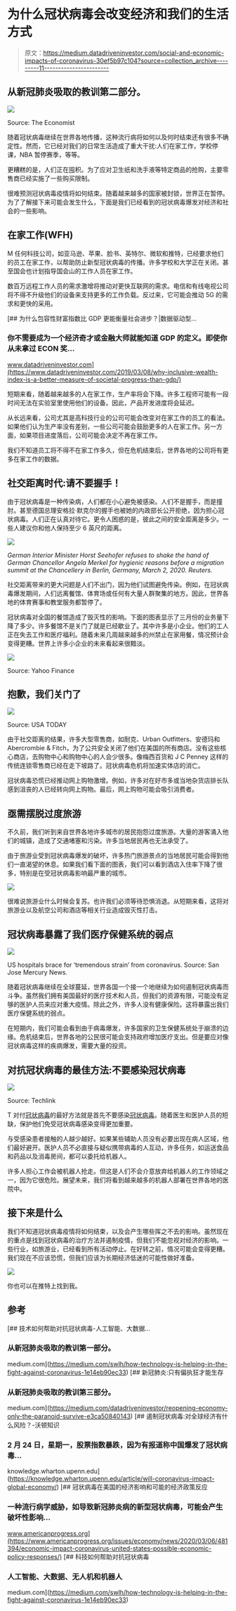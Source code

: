# 为什么冠状病毒会改变经济和我们的生活方式

> 原文：<https://medium.datadriveninvestor.com/social-and-economic-impacts-of-coronavirus-30ef5b97c104?source=collection_archive---------11----------------------->

## 从新冠肺炎吸取的教训第二部分。

![](img/2a82b5b57b99294ad0cc2ddda3ad6ff3.png)

Source: The Economist

随着冠状病毒继续在世界各地传播，这种流行病将如何以及何时结束还有很多不确定性。然而，它已经对我们的日常生活造成了重大干扰:人们在家工作，学校停课，NBA 暂停赛季，等等。

更糟糕的是，人们正在囤积。为了应对卫生纸和洗手液等特定商品的抢购，主要零售商已经实施了一些购买限制。

很难预测冠状病毒疫情将如何结束。随着越来越多的国家被封锁，世界正在暂停。为了了解接下来可能会发生什么，下面是我们已经看到的冠状病毒爆发对经济和社会的一些影响。

## 在家工作(WFH)

M 任何科技公司，如亚马逊、苹果、脸书、英特尔、微软和推特，已经要求他们的员工在家工作，以帮助防止新型冠状病毒的传播。许多学校和大学正在关闭。甚至国会也计划指导国会山的工作人员在家工作。

数百万远程工作人员的需求激增将推动对更快互联网的需求。电信和有线电视公司将不得不升级他们的设备来支持更多的工作负载。反过来，它可能会推动 5G 的需求和更快的采用。

[](https://www.datadriveninvestor.com/2019/03/08/why-inclusive-wealth-index-is-a-better-measure-of-societal-progress-than-gdp/) [## 为什么包容性财富指数比 GDP 更能衡量社会进步？|数据驱动型…

### 你不需要成为一个经济奇才或金融大师就能知道 GDP 的定义。即使你从未拿过 ECON 奖…

www.datadriveninvestor.com](https://www.datadriveninvestor.com/2019/03/08/why-inclusive-wealth-index-is-a-better-measure-of-societal-progress-than-gdp/) 

短期来看，随着越来越多的人在家工作，生产率将会下降。许多工程师可能有一段时间无法在实验室里使用他们的设备。因此，产品开发进度将会延迟。

从长远来看，公司尤其是高科技行业的公司可能会改变对在家工作的员工的看法。如果他们认为生产率没有差别，一些公司可能会鼓励更多的人在家工作。另一方面，如果项目进度落后，公司可能会决定不再在家工作。

我们不知道员工将不得不在家工作多久，但在危机结束后，世界各地的公司将有更多在家工作的数据。

## 社交距离时代:请不要握手！

由于冠状病毒是一种传染病，人们都在小心避免被感染。人们不是握手，而是撞肘。甚至德国总理安格拉·默克尔的握手也被她的内政部长公开拒绝，因为担心冠状病毒。人们正在认真对待它。更令人困惑的是，彼此之间的安全距离是多少。一些人建议你和他人保持至少 6 英尺的距离。

![](img/a2e9ac144d6fec06f010f0c2e4b13223.png)

*German Interior Minister Horst Seehofer refuses to shake the hand of German Chancellor Angela Merkel for hygienic reasons before a migration summit at the Chancellery in Berlin, Germany, March 2, 2020\. Reuters.*

社交距离带来的更大问题是人们不出门，因为他们试图避免传染。例如，在冠状病毒爆发期间，人们远离餐馆、体育场或任何有大量人群聚集的地方。因此，世界各地的体育赛事和教堂服务都暂停了。

冠状病毒对全国的餐馆造成了毁灭性的影响。下面的图表显示了三月份的业务量下降了多少。许多餐馆不是关门了就是已经歇业了。其中许多是小企业。他们的工人正在失去工作和医疗福利。随着未来几周越来越多的州禁止在家用餐，情况预计会变得更糟。世界上许多小企业的未来看起来很黯淡。

![](img/fcd2ea27b9a4affa0010eada0aac869f.png)

Source: Yahoo Finance

## 抱歉，我们关门了

![](img/b87437698e31fd618959327772a56087.png)

Source: USA TODAY

由于社交距离的结果，许多大型零售商，如耐克、Urban Outfitters、安德玛和 Abercrombie & Fitch，为了公共安全关闭了他们在美国的所有商店。没有这些核心商店，去购物中心和购物中心的人会少很多。像梅西百货和 J C Penney 这样的传统连锁零售商已经在走下坡路了。冠状病毒危机将加速实体店的消亡。

冠状病毒恐慌已经推动网上购物激增。例如，许多对在好市多或当地杂货店排长队感到沮丧的人已经转向网上购物。最后，网上购物可能会吸引消费者。

## 亟需摆脱过度旅游

不久前，我们听到来自世界各地许多城市的居民抱怨过度旅游。大量的游客涌入他们的城镇，造成了交通堵塞和污染。许多当地居民再也无法承受了。

由于旅游业受到冠状病毒爆发的破坏，许多热门旅游景点的当地居民可能会得到他们一直渴望的休息。如果我们看下面的图表，我们可以看到酒店入住率下降了很多，特别是在受冠状病毒影响最严重的城市。

![](img/c352383348ec840857817f251aca87c5.png)

很难说旅游业什么时候会复苏。也许我们必须等待恐惧消退。从短期来看，这将对旅游业以及航空公司和酒店等相关行业造成毁灭性打击。

## 冠状病毒暴露了我们医疗保健系统的弱点

![](img/54ee1a7aa7ba5873cf96368e7f865287.png)

US hospitals brace for ‘tremendous strain’ from coronavirus. Source: San Jose Mercury News.

随着冠状病毒继续在全球蔓延，世界各国一个接一个地继续为如何遏制冠状病毒而斗争。虽然我们拥有美国最好的医疗技术和人员，但我们的资源有限，可能没有足够的医护人员来应对重大疫情。除此之外，许多人没有健康保险。这将暴露出我们医疗保健系统的弱点。

在短期内，我们可能会看到由于病毒爆发，许多国家的卫生保健系统处于崩溃的边缘。危机结束后，世界各地的公民很可能会支持政府增加医疗支出。但是要应对像冠状病毒这样的疾病爆发，需要大量的投资。

## 对抗冠状病毒的最佳方法:不要感染冠状病毒

![](img/1a8d055ebfee034f7e4ed19061196558.png)

Source: Techlink

T 对付[冠状病毒](https://spectrum.ieee.org/the-human-os/biomedical/devices/predicting-the-coronavirus-next-moves)的最好方法就是首先不要感染[冠状病毒](https://spectrum.ieee.org/tag/coronavirus)。随着医生和医护人员的短缺，保护他们免受冠状病毒感染变得更加重要。

与受感染患者接触的人越少越好。如果某些辅助人员没有必要出现在病人区域，他们最好避开。医护人员不必直接与疑似携带病毒的人互动，许多任务，如运送食品和药品以及消毒房间，都可以委托给机器人。

许多人担心工作会被机器人抢走。但这是人们不会介意放弃给机器人的工作领域之一，因为它很危险。展望未来，我们将看到越来越多的机器人部署在世界各地的医院中。

## 接下来是什么

我们不知道冠状病毒疫情将如何结束，以及会产生哪些挥之不去的影响。虽然现在的重点是找到冠状病毒的治疗方法并遏制疫情，但我们不能忽视对经济的影响。一些行业，如旅游业，已经看到所有活动停止。在好转之前，情况可能会变得更糟。我们现在不应该恐慌，但我们应该为长期经济低迷的可能性做好准备。

![](img/caaff424a6d9912d20132d263095c4fc.png)

你也可以在推特上找到我。

## 参考

[](https://medium.com/swlh/how-technology-is-helping-in-the-fight-against-coronavirus-1e14eb90ec33) [## 技术如何帮助对抗冠状病毒-人工智能、大数据…

### 从新冠肺炎吸取的教训第一部分。

medium.com](https://medium.com/swlh/how-technology-is-helping-in-the-fight-against-coronavirus-1e14eb90ec33) [](https://medium.com/datadriveninvestor/reopening-economy-only-the-paranoid-survive-e3ca50840143) [## 新冠肺炎:只有偏执狂才能生存

### 从新冠肺炎吸取的教训第三部分。

medium.com](https://medium.com/datadriveninvestor/reopening-economy-only-the-paranoid-survive-e3ca50840143) [](https://knowledge.wharton.upenn.edu/article/will-coronavirus-impact-global-economy/) [## 遏制冠状病毒:对全球经济有什么风险？-沃顿知识

### 2 月 24 日，星期一，股票指数暴跌，因为有报道称中国爆发了冠状病毒…

knowledge.wharton.upenn.edu](https://knowledge.wharton.upenn.edu/article/will-coronavirus-impact-global-economy/) [](https://www.americanprogress.org/issues/economy/news/2020/03/06/481394/economic-impact-coronavirus-united-states-possible-economic-policy-responses/) [## 冠状病毒在美国的经济影响和可能的经济政策反应

### 一种流行病学威胁，如导致新冠肺炎病的新型冠状病毒，可能会产生破坏性影响…

www.americanprogress.org](https://www.americanprogress.org/issues/economy/news/2020/03/06/481394/economic-impact-coronavirus-united-states-possible-economic-policy-responses/) [](https://medium.com/swlh/how-technology-is-helping-in-the-fight-against-coronavirus-1e14eb90ec33) [## 科技如何帮助对抗冠状病毒

### 人工智能、大数据、无人机和机器人

medium.com](https://medium.com/swlh/how-technology-is-helping-in-the-fight-against-coronavirus-1e14eb90ec33)